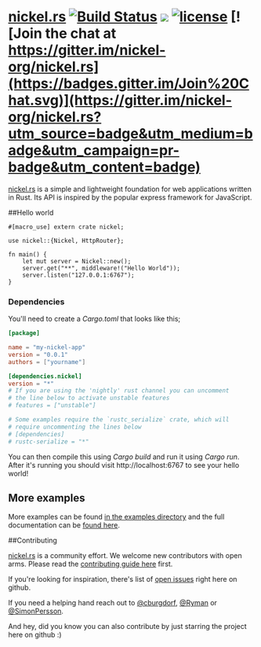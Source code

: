 # [nickel.rs](http://nickel.rs) [![Build Status](https://travis-ci.org/nickel-org/nickel.rs.svg?branch=master)](https://travis-ci.org/nickel-org/nickel.rs) [![](http://meritbadge.herokuapp.com/nickel)](https://crates.io/crates/nickel) [![license](http://img.shields.io/badge/license-MIT-blue.svg)](https://raw.githubusercontent.com/nickel-org/nickel.rs/master/LICENSE) [![Join the chat at https://gitter.im/nickel-org/nickel.rs](https://badges.gitter.im/Join%20Chat.svg)](https://gitter.im/nickel-org/nickel.rs?utm_source=badge&utm_medium=badge&utm_campaign=pr-badge&utm_content=badge)

[nickel.rs](http://nickel.rs) is a simple and lightweight foundation for web applications written in Rust. Its API is inspired by the popular express framework for JavaScript.

##Hello world

```rust,no_run
#[macro_use] extern crate nickel;

use nickel::{Nickel, HttpRouter};

fn main() {
    let mut server = Nickel::new();
    server.get("**", middleware!("Hello World"));
    server.listen("127.0.0.1:6767");
}
```

### Dependencies

You'll need to create a *Cargo.toml* that looks like this;

```toml
[package]

name = "my-nickel-app"
version = "0.0.1"
authors = ["yourname"]

[dependencies.nickel]
version = "*"
# If you are using the 'nightly' rust channel you can uncomment
# the line below to activate unstable features
# features = ["unstable"]

# Some examples require the `rustc_serialize` crate, which will
# require uncommenting the lines below
# [dependencies]
# rustc-serialize = "*"
```

You can then compile this using *Cargo build* and run it using *Cargo run*. After it's running you should visit http://localhost:6767 to see your hello world!

## More examples

More examples can be found [in the examples directory](/examples/) and the full documentation can be [found here](http://docs.nickel.rs).

##Contributing

[nickel.rs](http://nickel.rs) is a community effort. We welcome new contributors with open arms. Please read the [contributing guide here](/contributing.md) first.

If you're looking for inspiration, there's list of [open issues](https://github.com/nickel-org/nickel/issues?state=open) right here on github.

If you need a helping hand reach out to [@cburgdorf](https://github.com/cburgdorf), [@Ryman](https://github.com/Ryman) or [@SimonPersson](https://github.com/SimonPersson).

And hey, did you know you can also contribute by just starring the project here on github :)
